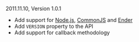2011.11.10, Version 1.0.1

* Add support for [Node.js](http://nodejs.org), [CommonJS](http://commonjs.org) and [Ender](http://ender.no.de)
* Add `VERSION` property to the API
* Add support for callback methodology